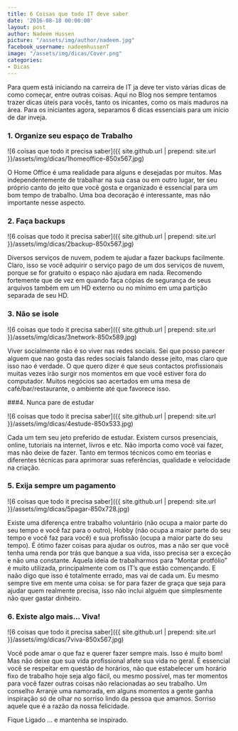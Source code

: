 ```yaml
---
title: 6 Coisas que todo IT deve saber
date: '2016-08-18 00:00:00'
layout: post
author: Nadeem Hussen
picture: "/assets/img/author/nadeem.jpg"
facebook_username: nadeemhussenT
image: "/assets/img/dicas/Cover.png"
categories:
- Dicas
---
```


Para quem está iniciando na carreira de IT ja deve ter visto várias dicas de como começar, entre outras coisas. Aqui no Blog nos sempre tentamos trazer dicas úteis para vocês,
 tanto os inicantes, 
como os mais maduros na área.
Para os iniciantes agora, separamos 6 dicas essenciais para um início de dar inveja.

### 1. Organize seu espaço de Trabalho


![6 coisas que todo it precisa saber]({{ site.github.url | prepend: site.url }}/assets/img/dicas/1homeoffice-850x567.jpg)

O Home Office é uma realidade para alguns e desejadas por muitos. Mas independentemente de trabalhar na sua casa ou em outro lugar, 
ter seu próprio canto do jeito que você gosta e organizado é essencial para um bom tempo de trabalho.
Uma boa decoração é interessante, mas não importante nesse aspecto.

### 2. Faça backups


![6 coisas que todo it precisa saber]({{ site.github.url | prepend: site.url }}/assets/img/dicas/2backup-850x567.jpg)

Diversos serviços de nuvem, podem te ajudar a fazer backups facilmente. Claro, 
isso se você adquirir o serviço pago de um dos serviços de nuvem, 
porque se for gratuito o espaço não ajudara em nada.
Recomendo fortemente que de vez em quando faça cópias de segurança de seus arquivos também em um HD externo ou no mínimo em uma partição separada de seu HD.

### 3. Não se isole


![6 coisas que todo it precisa saber]({{ site.github.url | prepend: site.url }}/assets/img/dicas/3network-850x589.jpg)

Viver socialmente não é so viver nas redes sociais.
Sei que posso parecer alguem que nao gosta das redes sociais falando desse jeito, mas claro que isso nao é verdade. 
O que quero dizer é que seus contactos profissionais muitas vezes irão surgir nos momentos em que você estiver fora do computador. 
Muitos negócios sao acertados em uma mesa de café/bar/restaurante, o ambiente até que favorece isso.


###4. Nunca pare de estudar


![6 coisas que todo it precisa saber]({{ site.github.url | prepend: site.url }}/assets/img/dicas/4estude-850x533.jpg)

Cada um tem seu jeto preferido de estudar. Existem cursos presenciais, online, tutoriais na internet, livros e etc.
Não importa como você vai fazer, mas não deixe de fazer. 
Tanto em termos técnicos como em teorias e  diferentes técnicas para aprimorar suas referências, 
qualidade e velocidade na criação.


### 5. Exija sempre um pagamento

![6 coisas que todo it precisa saber]({{ site.github.url | prepend: site.url }}/assets/img/dicas/5pagar-850x728.jpg)

Existe uma diferença entre trabalho voluntário (não ocupa a maior parte do seu tempo e você faz para o outro), 
Hobby (não ocupa a maior parte do seu tempo e você faz para você) e sua profissão (ocupa a maior parte do seu tempo).
É ótimo fazer coisas para ajudar os outros, mas a não ser que você tenha uma renda por trás que banque a sua vida, 
isso precisa ser a exceção e não uma constante.
Aquela ideia de trabalharmos para “Montar protfólio” é muito utilizada, principalmente com os IT’s que estão començando.
 E naão digo que isso é totalmente errado, mas vai de cada um. Eu mesmo sempre tive em mente uma coisa: se for para fazer de graça que seja para ajudar quem realmente precisa, 
isso não inclui alguém que simplesmente não quer gastar dinheiro.


### 6. Existe algo mais... Viva!

![6 coisas que todo it precisa saber]({{ site.github.url | prepend: site.url }}/assets/img/dicas/7viva-850x567.jpg)

Você pode amar o que faz e querer fazer sempre mais. Isso é muito bom! Mas não deixe que sua vida profissional afete sua vida no geral.
É essencial você se respeitar em questão de horários, não que estabelecer um horário fixo de trabalho hoje seja algo fácil, 
ou mesmo possível, mas ter momentos para você fazer outras coisas não relacionadas ao seu trabalho. Um conselho Arranje uma namorada, 
em alguns momentos a gente ganha inspiração só de olhar no sorriso lindo da pessoa que amamos. Sorriso aquele que é a razão da nossa felicidade.

Fique Ligado ... e mantenha se inspirado.